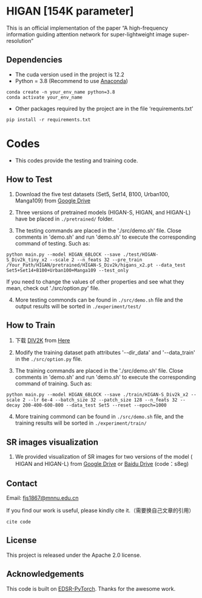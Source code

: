 # HIGAN [154K parameter]

This is an official implementation of the paper “A high-frequency information guiding attention network for super-lightweight image super-resolution”

## Dependencies

- The cuda version used in the project is 12.2
- Python = 3.8 (Recommend to use [Anaconda](https://www.anaconda.com/download/#linux))
```
conda create -n your_env_name python=3.8
conda activate your_env_name
```
- Other packages required by the project are in the file ‘requirements.txt’
```
pip install -r requirements.txt
```

# Codes 
- This codes provide the testing and training code.
  
## How to Test
1. Download the five test datasets (Set5, Set14, B100, Urban100, Manga109) from [Google Drive](https://drive.google.com/drive/folders/1lsoyAjsUEyp7gm1t6vZI9j7jr9YzKzcF?usp=sharing)

2. Three versions of pretrained models (HIGAN-S, HIGAN, and HIGAN-L) have be placed in `./pretrained/` folder. 

3. The testing commands are placed in the './src/demo.sh' file. 
Close comments in 'demo.sh' and run 'demo.sh' to execute the corresponding command of testing. Such as:
```
python main.py --model HIGAN_6BLOCK --save ./test/HIGAN-S_Div2k_tiny_x2 --scale 2 --n_feats 32 --pre_train /Your_Path/HIGAN/pretrained/HIGAN-S_Div2k/higans_x2.pt --data_test Set5+Set14+B100+Urban100+Manga109 --test_only
```
If you need to change the values of other properties and see what they mean, check out './src/option.py' file.

4. More testing commonds can be found in `./src/demo.sh` file and the output results will be sorted in `./experiment/test/`

## How to Train

1. 下载 [DIV2K](https://data.vision.ee.ethz.ch/cvl/DIV2K/) from [Here](https://cv.snu.ac.kr/research/EDSR/DIV2K.tar) 

3. Modify the training dataset path attributes '--dir_data' and '--data_train' in the `./src/option.py` file.

4. The training commands are placed in the './src/demo.sh' file.
Close comments in 'demo.sh' and run 'demo.sh' to execute the corresponding command of training. Such as:
```
python main.py --model HIGAN_6BLOCK --save ./train/HIGAN-S_Div2k_x2 --scale 2 --lr 6e-4 --batch_size 32 --patch_size 128 --n_feats 32 --decay 200-400-600-800 --data_test Set5 --reset --epoch=1000
```
4. More training commond can be found in `./src/demo.sh` file, and the training results will be sorted in `./experiment/train/`

## SR images visualization
1. We provided visualization of SR images for two versions of the model ( HIGAN and HIGAN-L) from [Google Drive](https://drive.google.com/drive/folders/1xiPOE22AExEcIe5-er3clOYFHCVCJo6F?usp=sharing) or [Baidu Drive](https://pan.baidu.com/s/1vEOJaLGScgRGaIOeFI3q8w) (code：s8eg)

## Contact
Email: fjs1867@mnnu.edu.cn


If you find our work is useful, please kindly cite it.（需要换自己文章的引用）
```
cite code
```

## License
This project is released under the Apache 2.0 license.


## Acknowledgements
This code is built on [EDSR-PyTorch](https://github.com/sanghyun-son/EDSR-PyTorch). Thanks for the awesome work.
